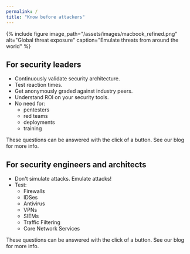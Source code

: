```yaml
---
permalink: /
title: "Know before attackers"
---
```


{% include figure image_path="/assets/images/macbook_refined.png" alt="Global threat exposure" caption="Emulate threats from around the world" %}

## For security leaders
* Continuously validate security architecture.
* Test reaction times.
* Get anonymously graded against industry peers.
* Understand ROI on your security tools.
* No need for:
  * pentesters
  * red teams
  * deployments
  * training

These questions can be answered with the click of a button. See our blog for more info.

## For security engineers and architects
* Don't simulate attacks. Emulate attacks!
* Test:
  * Firewalls
  * IDSes
  * Antivirus
  * VPNs
  * SIEMs
  * Traffic Filtering
  * Core Network Services

These questions can be answered with the click of a button. See our blog for more info.

<script charset="utf-8" type="text/javascript" src="//js.hsforms.net/forms/shell.js"></script>
<script>
  hbspt.forms.create({
	portalId: "8898112",
	formId: "2b1cfdb3-6618-4dd8-86e4-4786274c0d38"
});
</script>